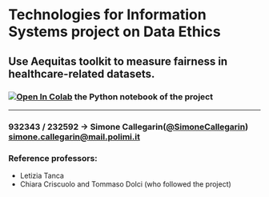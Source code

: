 # Technologies for Information Systems project on  Data Ethics
 
 ## Use Aequitas toolkit to measure fairness in healthcare-related datasets.
 
 
 
 ### [![Open In Colab](https://colab.research.google.com/assets/colab-badge.svg)](https://colab.research.google.com/github/SimoneCallegarin/TIS_project/blob/main/TIS%20aequitas.ipynb) the Python notebook of the project
 
 ---
 
 ###  932343 / 232592 ->  Simone Callegarin([@SimoneCallegarin](https://github.com/SimoneCallegarin))<br>simone.callegarin@mail.polimi.it
 
 ### Reference professors:
 - Letizia Tanca 
 - Chiara Criscuolo and Tommaso Dolci (who followed the project)
